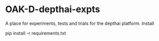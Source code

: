 # OAK-D-depthai-expts
A place for experiments, tests and trials for the depthai platform. 
Install 

pip install -r requirements.txt 

